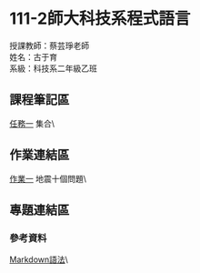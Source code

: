 # 111-2師大科技系程式語言
授課教師：蔡芸琤老師\
姓名：古于育\
系級：科技系二年級乙班
## 課程筆記區
[任務一](http://localhost:8888/notebooks/%E5%A4%A7%E5%AD%B8/1112%E5%A4%A7%E4%BA%8C%E4%B8%8B/%E7%A8%8B%E5%BC%8F%E8%AA%9E%E8%A8%80/PL/Task1/Task%201.ipynb) 集合\
## 作業連結區
[作業一](http://localhost:8888/notebooks/%E5%A4%A7%E5%AD%B8/1112%E5%A4%A7%E4%BA%8C%E4%B8%8B/%E7%A8%8B%E5%BC%8F%E8%AA%9E%E8%A8%80/PL/HW1/HW1.ipynb) 地震十個問題\
## 專題連結區
### 參考資料
[Markdown語法](https://markdown.tw/#link)\
